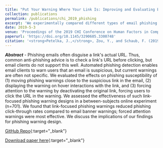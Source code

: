 ```yaml
---
title: "Put Your Warning Where Your Link Is: Improving and Evaluating Email Phishing Warnings"
collection: publications
permalink: /publications/chi_2019_phishing
excerpt: 'We experimentally compared different types of email phishing warnings; some worked better than others.'
date: 2019-5-3
venue: 'Proceedings of the 2019 CHI Conference on Human Factors in Computing Systems'
paperurl: 'https://doi.org/10.1145/3290605.3300748'
citation: '<strong>Petelka, J.,</strong>, Zou, Y., and Schaub, F. (2019). "Put Your Warning Where Your Link Is: Improving and Evaluating Email Phishing Warnings". In <i>Proceedings of the 2019 CHI Conference on Human Factors in Computing Systems.</i> (pp. 1 - 15).'
---
```

<i><strong>Abstract</strong></i> - Phishing emails often disguise a link's actual URL. Thus, common anti-phishing advice is to check a link's URL before clicking, but email clients do not support this well. Automated phishing detection enables email clients to warn users that an email is suspicious, but current warnings are often not specific. We evaluated the effects on phishing susceptibility of (1) moving phishing warnings close to the suspicious link in the email, (2) displaying the warning on hover interactions with the link, and (3) forcing attention to the warning by deactivating the original link, forcing users to click the URL in the warning. We assessed the effectiveness of such link-focused phishing warning designs in a between-subjects online experiment (n=701). We found that link-focused phishing warnings reduced phishing click-through rates compared to email banner warnings; forced attention warnings were most effective. We discuss the implications of our findings for phishing warning design.

[GitHub Repo](https://github.com/spilab-umich/phishing-warning-experiment){:target="_blank"}

[Download paper here](https://jpetelka.github.io/files/chi_2019_phishing.pdf){:target="_blank"}

<!-- Recommended citation: Petelka, Justin, Yixin Zou, and Florian Schaub. (2019). &quot;Put Your Warning Where Your Link Is: Improving and Evaluating Email Phishing Warnings.&quot; <i>Proceedings of the 2019 CHI Conference on Human Factors in Computing Systems. ACM, 2019.</i>. (p. 518).-->